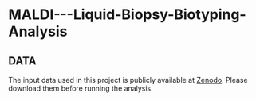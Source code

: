 # MALDI---Liquid-Biopsy-Biotyping-Analysis
## DATA
The input data used in this project is publicly available at [Zenodo](). Please download them before running the analysis.
